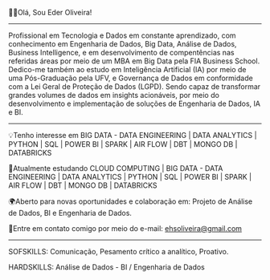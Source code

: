 👋🏿Olá, Sou Eder Oliveira!

_______________________________________________________________________________________________________________________________________________________________________________________

Profissional em Tecnologia e Dados em constante aprendizado, com conhecimento em Engenharia de Dados, Big Data, Análise de Dados, Business Intelligence, 
e em desenvolvimento de compentências nas referidas áreas por meio de um MBA em Big Data pela FIA Business School.
Dedico-me também ao estudo em Inteligência Artificial (IA) por meio de uma Pós-Graduação pela UFV, e Governança de Dados em conformidade com a Lei Geral de Proteção de Dados (LGPD). 
Sendo capaz de transformar grandes volumes de dados em insights acionáveis, por meio do desenvolvimento e implementação de soluções de Engenharia de Dados, IA e BI.

______________________________________________________________________________________________________________________________________________________________________________________

💡Tenho interesse em BIG DATA - DATA ENGINEERING | DATA ANALYTICS | PYTHON | SQL | POWER BI | SPARK | AIR FLOW | DBT | MONGO DB | DATABRICKS

📖Atualmente estudando CLOUD COMPUTING | BIG DATA - DATA ENGINEERING | DATA ANALYTICS | PYTHON | SQL | POWER BI | SPARK | AIR FLOW | DBT | MONGO DB | DATABRICKS

🌍Aberto para novas oportunidades e colaboração em: Projeto de Análise de Dados, BI e Engenharia de Dados.

📩Entre em contato comigo por meio do e-mail: ehsoliveira@gmail.com 

______________________________________________________________________________________________________________________________________________________________________________________

SOFSKILLS: Comunicação, Pesamento crítico a analítico, Proativo.

HARDSKILLS: Análise de Dados - BI / Engenharia de Dados

<!--
Eder-Oliver/Eder-Oliver is a ✨ special ✨ repository because its `README.md` (this file) appears on your GitHub profile.
You can click the Preview link to take a look at your changes.
--->
